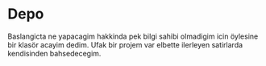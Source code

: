# Depo
Baslangicta ne yapacagim hakkinda pek bilgi sahibi olmadigim icin öylesine bir klasör acayim dedim. Ufak bir projem var elbette ilerleyen satirlarda kendisinden bahsedecegim.
